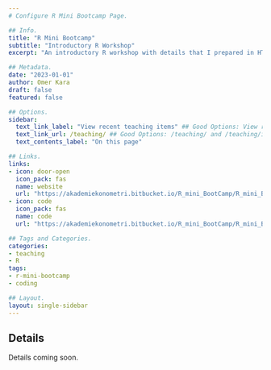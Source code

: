 ```yaml
---
# Configure R Mini Bootcamp Page.

## Info.
title: "R Mini Bootcamp"
subtitle: "Introductory R Workshop"
excerpt: "An introductory R workshop with details that I prepared in HTML with accompanying codes during my Ph.D. degree for undergraduate students in NCSU." ## Shown on the Teaching Main Page, but does not shown on the Teaching Page.

## Metadata.
date: "2023-01-01"
author: Omer Kara
draft: false
featured: false

## Options.
sidebar:
  text_link_label: "View recent teaching items" ## Good Options: View recent teaching items and Subscribe via RSS.
  text_link_url: /teaching/ ## Good Options: /teaching/ and /teaching/index.xml.
  text_contents_label: "On this page"

## Links.
links:
- icon: door-open
  icon_pack: fas
  name: website
  url: "https://akademiekonometri.bitbucket.io/R_mini_BootCamp/R_mini_BootCamp.html"
- icon: code
  icon_pack: fas
  name: code
  url: "https://akademiekonometri.bitbucket.io/R_mini_BootCamp/R_mini_BootCamp.R"

## Tags and Categories.
categories:
- teaching
- R
tags:
- r-mini-bootcamp
- coding

## Layout.
layout: single-sidebar
---
```




## Details
Details coming soon.
